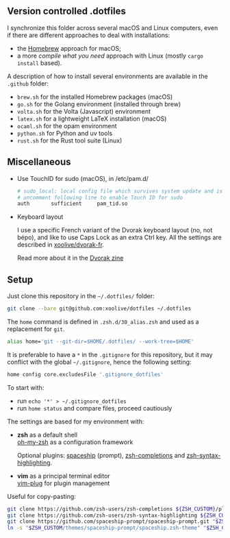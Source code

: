 ## Version controlled .dotfiles

I synchronize this folder across several macOS and Linux computers, even if there are different approaches to deal with installations:

- the [Homebrew](https://brew.sh) approach for macOS;
- a more _compile what you need_ approach with Linux (mostly `cargo install` based).

A description of how to install several environments are available in the `.github` folder:

- `brew.sh` for the installed Homebrew packages (macOS)
- `go.sh` for the Golang environment (installed through brew)
- `volta.sh` for the Volta (Javascript) environment
- `latex.sh` for a lightweight LaTeX installation (macOS)
- `ocaml.sh` for the opam environment
- `python.sh` for Python and uv tools
- `rust.sh` for the Rust tool suite (Linux)

## Miscellaneous

- Use TouchID for sudo (macOS), in /etc/pam.d/

  ```sh
  # sudo_local: local config file which survives system update and is included for sudo
  # uncomment following line to enable Touch ID for sudo
  auth       sufficient     pam_tid.so
  ```

- Keyboard layout

  I use a specific French variant of the Dvorak keyboard layout (no, not bépo), and like to use Caps Lock as an extra Ctrl key. All the settings are described in [xoolive/dvorak-fr](https://github.com/xoolive/dvorak-fr).

  Read more about it in the [Dvorak zine](https://www.dvzine.org/)

## Setup

Just clone this repository in the `~/.dotfiles/` folder:

```zsh
git clone --bare git@github.com:xoolive/dotfiles ~/.dotfiles
```

The `home` command is defined in `.zsh.d/30_alias.zsh` and used as a replacement for `git`.

```zsh
alias home='git --git-dir=$HOME/.dotfiles/ --work-tree=$HOME'
```

It is preferable to have a `*` in the `.gitignore` for this repository, but it may conflict with the global `~/.gitignore`, hence the following setting:

```zsh
home config core.excludesFile '.gitignore_dotfiles'
```

To start with:
- run `echo '*' > ~/.gitignore_dotfiles`
- run `home status` and compare files, proceed cautiously

The settings are based for my environment with:

- **zsh** as a default shell  
  [oh-my-zsh](https://github.com/ohmyzsh/ohmyzsh) as a configuration framework

  Optional plugins: [spaceship](https://github.com/spaceship-prompt/spaceship-prompt) (prompt), [zsh-completions](https://github.com/zsh-users/zsh-completions) and [zsh-syntax-highlighting](https://github.com/zsh-users/zsh-syntax-highlighting).

- **vim** as a principal terminal editor  
  [vim-plug](https://github.com/junegunn/vim-plug) for plugin management

Useful for copy-pasting:

```zsh
git clone https://github.com/zsh-users/zsh-completions ${ZSH_CUSTOM}/plugins/zsh-completions
git clone https://github.com/zsh-users/zsh-syntax-highlighting ${ZSH_CUSTOM}/plugins/zsh-syntax-highlighting
git clone https://github.com/spaceship-prompt/spaceship-prompt.git "$ZSH_CUSTOM/themes/spaceship-prompt" --depth=1
ln -s "$ZSH_CUSTOM/themes/spaceship-prompt/spaceship.zsh-theme" "$ZSH_CUSTOM/themes/spaceship.zsh-theme"
```


